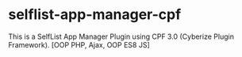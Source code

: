 # selflist-app-manager-cpf
This is a SelfList App Manager Plugin using CPF 3.0 (Cyberize Plugin Framework). [OOP PHP, Ajax, OOP ES8 JS]

